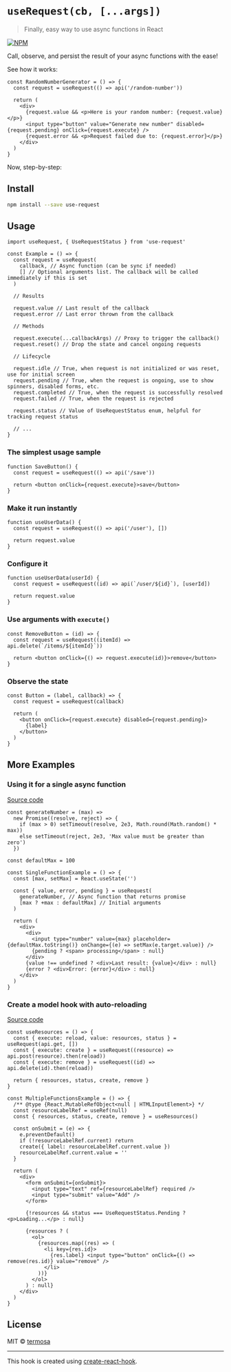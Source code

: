 # `useRequest(cb, [...args])`

> Finally, easy way to use async functions in React

[![NPM](https://img.shields.io/npm/v/use-request.svg)](https://www.npmjs.com/package/use-request)

Call, observe, and persist the result of your async functions with the ease!

See how it works:

```tsx
const RandomNumberGenerator = () => {
  const request = useRequest(() => api('/random-number'))

  return (
    <div>
      {request.value && <p>Here is your random number: {request.value}</p>}
      <input type="button" value="Generate new number" disabled={request.pending} onClick={request.execute} />
      {request.error && <p>Request failed due to: {request.error}</p>}
    </div>
  )
}
```

Now, step-by-step:

## Install

```bash
npm install --save use-request
```

## Usage

```tsx
import useRequest, { UseRequestStatus } from 'use-request'

const Example = () => {
  const request = useRequest(
    callback, // Async function (can be sync if needed)
    [] // Optional arguments list. The callback will be called immediately if this is set
  )

  // Results

  request.value // Last result of the callback
  request.error // Last error thrown from the callback

  // Methods

  request.execute(...callbackArgs) // Proxy to trigger the callback()
  request.reset() // Drop the state and cancel ongoing requests

  // Lifecycle

  request.idle // True, when request is not initialized or was reset, use for initial screen
  request.pending // True, when the request is ongoing, use to show spinners, disabled forms, etc.
  request.completed // True, when the request is successfully resolved
  request.failed // True, when the request is rejected

  request.status // Value of UseRequestStatus enum, helpful for tracking request status

  // ...
}
```

### The simplest usage sample

```tsx
function SaveButton() {
  const request = useRequest(() => api('/save'))

  return <button onClick={request.execute}>save</button>
}
```

### Make it run instantly

```tsx
function useUserData() {
  const request = useRequest(() => api('/user'), [])

  return request.value
}
```

### Configure it

```tsx
function useUserData(userId) {
  const request = useRequest((id) => api(`/user/${id}`), [userId])

  return request.value
}
```

### Use arguments with `execute()`

```tsx
const RemoveButton = (id) => {
  const request = useRequest((itemId) => api.delete(`/items/${itemId}`))

  return <button onClick={() => request.execute(id)}>remove</button>
}
```

### Observe the state

```tsx
const Button = (label, callback) => {
  const request = useRequest(callback)

  return (
    <button onClick={request.execute} disabled={request.pending}>
      {label}
    </button>
  )
}
```

## More Examples

### Using it for a single async function

[Source code](https://github.com/termosa/use-request/blob/master/example/src/SingleFunctionExample.js)

```tsx
const generateNumber = (max) =>
  new Promise((resolve, reject) => {
    if (max > 0) setTimeout(resolve, 2e3, Math.round(Math.random() * max))
    else setTimeout(reject, 2e3, 'Max value must be greater than zero')
  })

const defaultMax = 100

const SingleFunctionExample = () => {
  const [max, setMax] = React.useState('')

  const { value, error, pending } = useRequest(
    generateNumber, // Async function that returns promise
    [max ? +max : defaultMax] // Initial arguments
  )

  return (
    <div>
      <div>
        <input type="number" value={max} placeholder={defaultMax.toString()} onChange={(e) => setMax(e.target.value)} />
        {pending ? <span> processing</span> : null}
      </div>
      {value !== undefined ? <div>Last result: {value}</div> : null}
      {error ? <div>Error: {error}</div> : null}
    </div>
  )
}
```

### Create a model hook with auto-reloading

[Source code](https://github.com/termosa/use-request/blob/master/example/src/MultipleFunctionsExample.js)

```tsx
const useResources = () => {
  const { execute: reload, value: resources, status } = useRequest(api.get, [])
  const { execute: create } = useRequest((resource) => api.post(resource).then(reload))
  const { execute: remove } = useRequest((id) => api.delete(id).then(reload))

  return { resources, status, create, remove }
}

const MultipleFunctionsExample = () => {
  /** @type {React.MutableRefObject<null | HTMLInputElement>} */
  const resourceLabelRef = useRef(null)
  const { resources, status, create, remove } = useResources()

  const onSubmit = (e) => {
    e.preventDefault()
    if (!resourceLabelRef.current) return
    create({ label: resourceLabelRef.current.value })
    resourceLabelRef.current.value = ''
  }

  return (
    <div>
      <form onSubmit={onSubmit}>
        <input type="text" ref={resourceLabelRef} required />
        <input type="submit" value="Add" />
      </form>

      {!resources && status === UseRequestStatus.Pending ? <p>Loading...</p> : null}

      {resources ? (
        <ol>
          {resources.map((res) => (
            <li key={res.id}>
              {res.label} <input type="button" onClick={() => remove(res.id)} value="remove" />
            </li>
          ))}
        </ol>
      ) : null}
    </div>
  )
}
```

## License

MIT © [termosa](https://me.st)

---

This hook is created using [create-react-hook](https://github.com/hermanya/create-react-hook).
